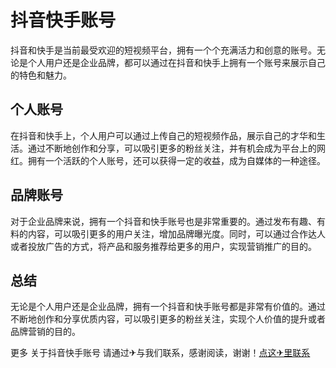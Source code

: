 # 抖音快手账号

抖音和快手是当前最受欢迎的短视频平台，拥有一个个充满活力和创意的账号。无论是个人用户还是企业品牌，都可以通过在抖音和快手上拥有一个账号来展示自己的特色和魅力。

## 个人账号

在抖音和快手上，个人用户可以通过上传自己的短视频作品，展示自己的才华和生活。通过不断地创作和分享，可以吸引更多的粉丝关注，并有机会成为平台上的网红。拥有一个活跃的个人账号，还可以获得一定的收益，成为自媒体的一种途径。

## 品牌账号

对于企业品牌来说，拥有一个抖音和快手账号也是非常重要的。通过发布有趣、有料的内容，可以吸引更多的用户关注，增加品牌曝光度。同时，可以通过合作达人或者投放广告的方式，将产品和服务推荐给更多的用户，实现营销推广的目的。

## 总结

无论是个人用户还是企业品牌，拥有一个抖音和快手账号都是非常有价值的。通过不断地创作和分享优质内容，可以吸引更多的粉丝关注，实现个人价值的提升或者品牌营销的目的。

更多 关于抖音快手账号 请通过✈与我们联系，感谢阅读，谢谢！[点这✈里联系](https://w.k02.cc)